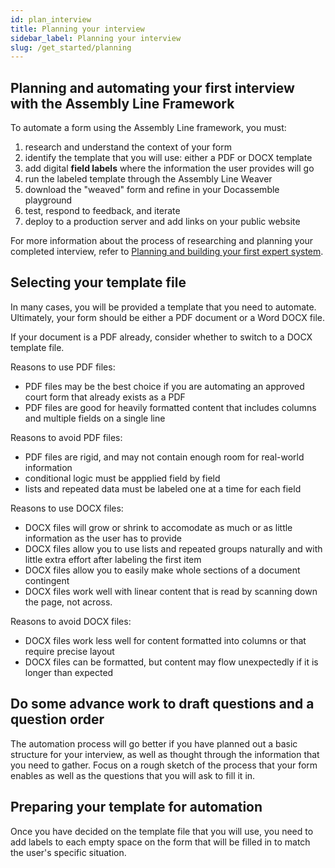 ```yaml
---
id: plan_interview
title: Planning your interview
sidebar_label: Planning your interview
slug: /get_started/planning
---
```


## Planning and automating your first interview with the Assembly Line Framework

To automate a form using the Assembly Line framework, you must:

1. research and understand the context of your form
1. identify the template that you will use: either a PDF or DOCX template
1. add digital **field labels** where the information the user provides will go
1. run the labeled template through the Assembly Line Weaver
1. download the "weaved" form and refine in your Docassemble playground
1. test, respond to feedback, and iterate
1. deploy to a production server and add links on your public website

For more information about the process of researching and planning your completed
interview, refer to [Planning and building your first expert system](https://suffolklitlab.org/legal-tech-class/docs/interview-structure/building-an-app-outline).

## Selecting your template file

In many cases, you will be provided a template that you need to automate.
Ultimately, your form should be either a PDF document or a Word DOCX file.

If your document is a PDF already, consider whether to switch to a DOCX template
file.

Reasons to use PDF files:

* PDF files may be the best choice if you are automating an approved court form
  that already exists as a PDF
* PDF files are good for heavily formatted content that includes columns and multiple
  fields on a single line

Reasons to avoid PDF files:

* PDF files are rigid, and may not contain enough room for real-world
  information
* conditional logic must be appplied field by field
* lists and repeated data must be labeled one at a time for each field

Reasons to use DOCX files:

* DOCX files will grow or shrink to accomodate as much or as little information
  as the user has to provide
* DOCX files allow you to use lists and repeated groups naturally and with
  little extra effort after labeling the first item
* DOCX files allow you to easily make whole sections of a document contingent
* DOCX files work well with linear content that is read by scanning down the
  page, not across.

Reasons to avoid DOCX files:

* DOCX files work less well for content formatted into columns or that require
  precise layout
* DOCX files can be formatted, but content may flow unexpectedly if it is longer
  than expected

## Do some advance work to draft questions and a question order

The automation process will go better if you have planned out a basic
structure for your interview, as well as thought through the information
that you need to gather. Focus on a rough sketch of the process that your
form enables as well as the questions that you will ask to fill it in.

## Preparing your template for automation

Once you have decided on the template file that you will use, you need to add
labels to each empty space on the form that will be filled in to match the
user's specific situation.